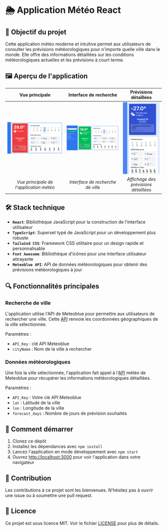 # 🌦️ Application Météo React

## 🎯 Objectif du projet

Cette application météo moderne et intuitive permet aux utilisateurs de consulter les prévisions météorologiques pour n'importe quelle ville dans le monde. Elle offre des informations détaillées sur les conditions météorologiques actuelles et les prévisions à court terme.

## 🖼️ Aperçu de l'application

| Vue principale | Interface de recherche | Prévisions détaillées |
|:--------------:|:----------------------:|:---------------------:|
| ![Vue principale](./public/img/app-screenshot.png) | ![Interface de recherche](./public/img/search-interface.png) | ![Prévisions détaillées](./public/img/smartphone-interface.png) |
| *Vue principale de l'application météo* | *Interface de recherche de ville* | *Affichage des prévisions détaillées* |

## 🛠️ Stack technique

- **`React`**: Bibliothèque JavaScript pour la construction de l'interface utilisateur
- **`TypeScript`**: Superset typé de JavaScript pour un développement plus robuste
- **`Tailwind CSS`**: Framework CSS utilitaire pour un design rapide et personnalisable
- **`Font Awesome`**: Bibliothèque d'icônes pour une interface utilisateur attrayante
- **`Meteoblue API`**: API de données météorologiques pour obtenir des prévisions météorologiques à jour

## 🔍 Fonctionnalités principales

### Recherche de ville
L'application utilise l'API de Meteoblue pour permettre aux utilisateurs de rechercher une ville. Cette [API](https://www.meteoblue.com/en/server/search/query3?query=${cityName}&apikey={API_Key}) renvoie les coordonnées géographiques de la ville sélectionnée.

Paramètres :
- `API_Key` : clé API Meteoblue
- `cityName` : Nom de la ville à rechercher

### Données météorologiques
Une fois la ville sélectionnée, l'application fait appel à l'[API](https://my.meteoblue.com/packages/basic-day_current_clouds-day_sunmoon?apikey={API_Key}&lat=${lat}&lon=${lon}&asl=108&format=json&forecast_days=7) météo de Meteoblue pour récupérer les informations météorologiques détaillées.

Paramètres :
- `API_Key` : Votre clé API Meteoblue
- `lat` : Latitude de la ville
- `lon` : Longitude de la ville
- `forecast_days` : Nombre de jours de prévision souhaités

## 🚀 Comment démarrer

1. Clonez ce dépôt
2. Installez les dépendances avec `npm install`
3. Lancez l'application en mode développement avec `npm start`
4. Ouvrez [http://localhost:3000](http://localhost:3000) pour voir l'application dans votre navigateur

## 🤝 Contribution

Les contributions à ce projet sont les bienvenues. N'hésitez pas à ouvrir une issue ou à soumettre une pull request.

## 📄 Licence

Ce projet est sous licence MIT. Voir le fichier [LICENSE](LICENSE) pour plus de détails.

